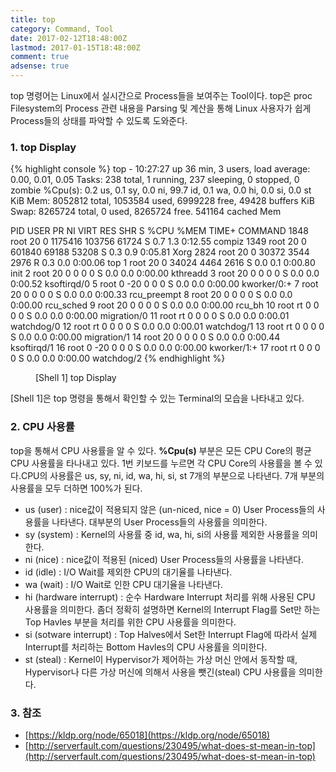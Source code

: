 ```yaml
---
title: top
category: Command, Tool
date: 2017-02-12T18:48:00Z
lastmod: 2017-01-15T18:48:00Z
comment: true
adsense: true
---
```


top 명령어는 Linux에서 실시간으로 Process들을 보여주는 Tool이다. top은 proc Filesystem의 Process 관련 내용을 Parsing 및 계산을 통해 Linux 사용자가 쉽게 Process들의 상태를 파악할 수 있도록 도와준다.

### 1. top Display

{% highlight console %}
top - 10:27:27 up 36 min,  3 users,  load average: 0.00, 0.01, 0.05
Tasks: 238 total,   1 running, 237 sleeping,   0 stopped,   0 zombie
%Cpu(s):  0.2 us,  0.1 sy,  0.0 ni, 99.7 id,  0.1 wa,  0.0 hi,  0.0 si,  0.0 st
KiB Mem:   8052812 total,  1053584 used,  6999228 free,    49428 buffers
KiB Swap:  8265724 total,        0 used,  8265724 free.   541164 cached Mem

  PID USER      PR  NI    VIRT    RES    SHR S  %CPU %MEM     TIME+ COMMAND
 1848 root      20   0 1175416 103756  61724 S   0.7  1.3   0:12.55 compiz
 1349 root      20   0  601840  69188  53208 S   0.3  0.9   0:05.81 Xorg
 2824 root      20   0   30372   3544   2976 R   0.3  0.0   0:00.06 top
    1 root      20   0   34024   4464   2616 S   0.0  0.1   0:00.80 init
    2 root      20   0       0      0      0 S   0.0  0.0   0:00.00 kthreadd
    3 root      20   0       0      0      0 S   0.0  0.0   0:00.52 ksoftirqd/0
    5 root       0 -20       0      0      0 S   0.0  0.0   0:00.00 kworker/0:+
    7 root      20   0       0      0      0 S   0.0  0.0   0:00.33 rcu_preempt
    8 root      20   0       0      0      0 S   0.0  0.0   0:00.00 rcu_sched
    9 root      20   0       0      0      0 S   0.0  0.0   0:00.00 rcu_bh
   10 root      rt   0       0      0      0 S   0.0  0.0   0:00.00 migration/0
   11 root      rt   0       0      0      0 S   0.0  0.0   0:00.01 watchdog/0
   12 root      rt   0       0      0      0 S   0.0  0.0   0:00.01 watchdog/1
   13 root      rt   0       0      0      0 S   0.0  0.0   0:00.00 migration/1
   14 root      20   0       0      0      0 S   0.0  0.0   0:00.44 ksoftirqd/1
   16 root       0 -20       0      0      0 S   0.0  0.0   0:00.00 kworker/1:+
   17 root      rt   0       0      0      0 S   0.0  0.0   0:00.00 watchdog/2
{% endhighlight %}
<figure>
<figcaption class="caption">[Shell 1] top Display</figcaption>
</figure>

[Shell 1]은 top 명령을 통해서 확인할 수 있는 Terminal의 모습을 나타내고 있다.

### 2. CPU 사용률

top을 통해서 CPU 사용률을 알 수 있다. **%Cpu(s)** 부분은 모든 CPU Core의 평균 CPU 사용률을 타나내고 있다. 1번 키보드를 누르면 각 CPU Core의 사용률을 볼 수 있다.CPU의 사용률은 us, sy, ni, id, wa, hi, si, st 7개의 부분으로 나타낸다. 7개 부분의 사용률을 모두 더하면 100%가 된다.

* us (user) : nice값이 적용되지 않은 (un-niced, nice = 0) User Process들의 사용률을 나타낸다. 대부분의 User Process들의 사용률을 의미한다.  
* sy (system) : Kernel의 사용률 중 id, wa, hi, si의 사용률 제외한 사용률을 의미한다.
* ni (nice) : nice값이 적용된 (niced) User Process들의 사용률을 나타낸다.
* id (idle) : I/O Wait를 제외한 CPU의 대기율를 나타낸다.
* wa (wait) : I/O Wait로 인한 CPU 대기율을 나타낸다.
* hi (hardware interrupt) : 순수 Hardware Interrupt 처리를 위해 사용된 CPU 사용률을 의미한다. 좀더 정확히 설명하면 Kernel의 Interrupt Flag를 Set만 하는 Top Havles 부분을 처리를 위한 CPU 사용률을 의미한다.
* si (sotware interrupt) : Top Halves에서 Set한 Interrupt Flag에 따라서 실제 Interrupt를 처리하는 Bottom Havles의 CPU 사용률을 의미한다.
* st (steal) : Kernel이 Hypervisor가 제어하는 가상 머신 안에서 동작할 때, Hypervisor나 다른 가상 머신에 의해서 사용을 뺏긴(steal) CPU 사용률을 의미한다.

### 3. 참조

* [https://kldp.org/node/65018](https://kldp.org/node/65018)
* [http://serverfault.com/questions/230495/what-does-st-mean-in-top](http://serverfault.com/questions/230495/what-does-st-mean-in-top)
